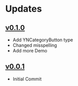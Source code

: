 # Updates

## [v0.1.0](https://github.com/younatics/YNSearch/releases/tag/0.1.0)
* Add YNCategoryButton type
* Changed misspelling
* Add more Demo

## [v0.0.1](https://github.com/younatics/YNSearch/releases/tag/0.0.1)
* Initial Commit
